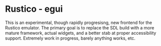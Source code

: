 # Rustico - egui

This is an experimental, though rapidly progresisng, new frontend for the Rustico emulator. The primary goal is to replace the SDL build with a more mature framework, actual widgets, and a better stab at proper accessibility support. Extremely work in progress, barely anything works, etc.
